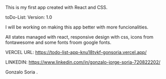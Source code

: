 This is my first app created with React and CSS.

toDo-List:
    Version: 1.0

I will be working on making this app better with more funcionalities.

All states managed with react, responsive design with css, icons from fontawesome and some fonts froom google fonts.

VERCEL URL:
    https://todo-list-app-knu18tvkf-gonsoria.vercel.app/

LINKEDIN:
    https://www.linkedin.com/in/gonzalo-jorge-soria-720822202/

Gonzalo Soria . 
